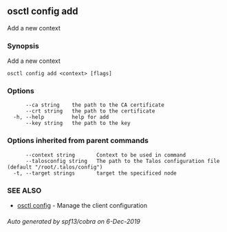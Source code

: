 <!-- markdownlint-disable -->
## osctl config add

Add a new context

### Synopsis

Add a new context

```
osctl config add <context> [flags]
```

### Options

```
      --ca string    the path to the CA certificate
      --crt string   the path to the certificate
  -h, --help         help for add
      --key string   the path to the key
```

### Options inherited from parent commands

```
      --context string       Context to be used in command
      --talosconfig string   The path to the Talos configuration file (default "/root/.talos/config")
  -t, --target strings       target the specificed node
```

### SEE ALSO

* [osctl config](osctl_config.md)	 - Manage the client configuration

###### Auto generated by spf13/cobra on 6-Dec-2019
